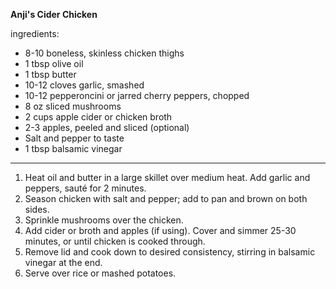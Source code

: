 **Anji's Cider Chicken**

ingredients:
- 8-10 boneless, skinless chicken thighs
- 1 tbsp olive oil
- 1 tbsp butter
- 10-12 cloves garlic, smashed
- 10-12 pepperoncini or jarred cherry peppers, chopped
- 8 oz sliced mushrooms
- 2 cups apple cider or chicken broth
- 2-3 apples, peeled and sliced (optional)
- Salt and pepper to taste
- 1 tbsp balsamic vinegar
---

1. Heat oil and butter in a large skillet over medium heat. Add garlic and peppers, sauté for 2 minutes.
2. Season chicken with salt and pepper; add to pan and brown on both sides.
3. Sprinkle mushrooms over the chicken.
4. Add cider or broth and apples (if using). Cover and simmer 25-30 minutes, or until chicken is cooked through.
5. Remove lid and cook down to desired consistency, stirring in balsamic vinegar at the end.
6. Serve over rice or mashed potatoes.
